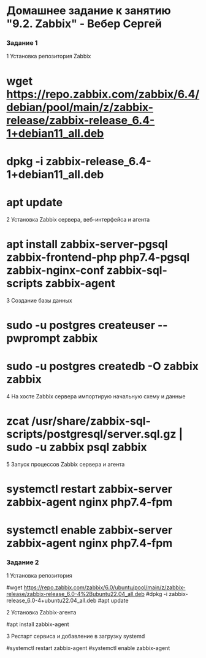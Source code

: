 # Домашнее задание к занятию "9.2. Zabbix" - Вебер Сергей


### Задание 1

1 Установка репозитория Zabbix

# wget https://repo.zabbix.com/zabbix/6.4/debian/pool/main/z/zabbix-release/zabbix-release_6.4-1+debian11_all.deb
# dpkg -i zabbix-release_6.4-1+debian11_all.deb
# apt update

2 Установка Zabbix сервера, веб-интерфейса и агента

# apt install zabbix-server-pgsql zabbix-frontend-php php7.4-pgsql zabbix-nginx-conf zabbix-sql-scripts zabbix-agent

3 Создание базы данных

# sudo -u postgres createuser --pwprompt zabbix
# sudo -u postgres createdb -O zabbix zabbix

4 На хосте Zabbix сервера импортирую начальную схему и данные

# zcat /usr/share/zabbix-sql-scripts/postgresql/server.sql.gz | sudo -u zabbix psql zabbix

5 Запуск процессов Zabbix сервера и агента

# systemctl restart zabbix-server zabbix-agent nginx php7.4-fpm
# systemctl enable zabbix-server zabbix-agent nginx php7.4-fpm

### Задание 2

1 Установка репозитория

#wget https://repo.zabbix.com/zabbix/6.0/ubuntu/pool/main/z/zabbix-release/zabbix-release_6.0-4%2Bubuntu22.04_all.deb
#dpkg -i zabbix-release_6.0-4+ubuntu22.04_all.deb
#apt update

2 Установка Zabbix-агента

#apt install zabbix-agent

3 Рестарт сервиса и добавление в загрузку systemd

#systemctl restart zabbix-agent
#systemctl enable zabbix-agent

